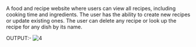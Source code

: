 A food and recipe website where users can view all recipes, including cooking time and ingredients. The user has the ability to create new recipes or update existing ones. The user can delete any recipe or look up the recipe for any dish by its name.

OUTPUT:-
![4](https://user-images.githubusercontent.com/78797958/181821404-e646a6c9-813b-46a4-98e3-ab28d4f3ee2c.png)
